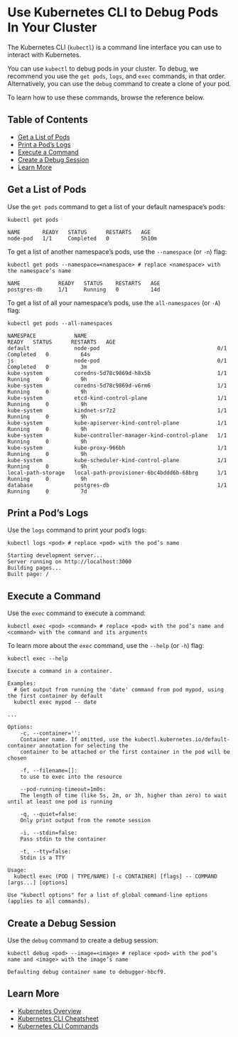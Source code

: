 # Use Kubernetes CLI to Debug Pods In Your Cluster
The Kubernetes CLI (`kubectl`) is a command line interface you can use to interact with Kubernetes.

You can use `kubectl` to debug pods in your cluster. To debug, we recommend you use the `get pods`, `logs`, and `exec` commands, in that order. Alternatively, you can use the `debug` command to create a clone of your pod.

To learn how to use these commands, browse the reference below.


## Table of Contents
- [Get a List of Pods](#get-a-list-of-pods)
- [Print a Pod’s Logs](#print-a-pods-logs)
- [Execute a Command](#execute-a-command)
- [Create a Debug Session](#create-a-debug-session)
- [Learn More](#learn-more)


## Get a List of Pods
Use the `get pods` command to get a list of your default namespace’s pods:

```shell
kubectl get pods
```

```shell
NAME       READY   STATUS      RESTARTS   AGE
node-pod   1/1     Completed   0          5h10m
```

To get a list of another namespace’s pods, use the `--namespace` (or `-n`) flag:

```shell
kubectl get pods --namespace=<namespace> # replace <namespace> with the namespace’s name
```

```shell
NAME            READY   STATUS    RESTARTS   AGE
postgres-db     1/1     Running   0          14d
```

To get a list of all your namespace’s pods, use the `all-namespaces` (or `-A`) flag:

```shell
kubectl get pods --all-namespaces
```

```shell
NAMESPACE            NAME                                         READY   STATUS      RESTARTS   AGE
default              node-pod                                     0/1     Completed   0          64s
js                   node-pod                                     0/1     Completed   0          3m
kube-system          coredns-5d78c9869d-h8x5b                     1/1     Running     0          9h
kube-system          coredns-5d78c9869d-v6rm6                     1/1     Running     0          9h
kube-system          etcd-kind-control-plane                      1/1     Running     0          9h
kube-system          kindnet-sr7z2                                1/1     Running     0          9h
kube-system          kube-apiserver-kind-control-plane            1/1     Running     0          9h
kube-system          kube-controller-manager-kind-control-plane   1/1     Running     0          9h
kube-system          kube-proxy-966bh                             1/1     Running     0          9h
kube-system          kube-scheduler-kind-control-plane            1/1     Running     0          9h
local-path-storage   local-path-provisioner-6bc4bddd6b-68brg      1/1     Running     0          9h
database             postgres-db                                  1/1     Running     0          7d
```


## Print a Pod’s Logs
Use the `logs` command to print your pod’s logs:

```shell
kubectl logs <pod> # replace <pod> with the pod’s name
```

```shell
Starting development server...
Server running on http://localhost:3000
Building pages...
Built page: /
```


## Execute a Command
Use the `exec` command to execute a command:

```shell
kubectl exec <pod> <command> # replace <pod> with the pod’s name and <command> with the command and its arguments
```

To learn more about the `exec` command, use the `--help` (or `-h`) flag:

```shell
kubectl exec --help
```

```shell
Execute a command in a container.

Examples:
  # Get output from running the 'date' command from pod mypod, using the first container by default
  kubectl exec mypod -- date

...

Options:
    -c, --container='':
	Container name. If omitted, use the kubectl.kubernetes.io/default-container annotation for selecting the
	container to be attached or the first container in the pod will be chosen

    -f, --filename=[]:
	to use to exec into the resource

    --pod-running-timeout=1m0s:
	The length of time (like 5s, 2m, or 3h, higher than zero) to wait until at least one pod is running

    -q, --quiet=false:
	Only print output from the remote session

    -i, --stdin=false:
	Pass stdin to the container

    -t, --tty=false:
	Stdin is a TTY

Usage:
  kubectl exec (POD | TYPE/NAME) [-c CONTAINER] [flags] -- COMMAND [args...] [options]

Use "kubectl options" for a list of global command-line options (applies to all commands).
```


## Create a Debug Session
Use the `debug` command to create a debug session:

```shell
kubectl debug <pod> --image=<image> # replace <pod> with the pod’s name and <image> with the image’s name
```

```shell
Defaulting debug container name to debugger-hbcf9.
```


## Learn More
- [Kubernetes Overview](https://kubernetes.io/docs/concepts/overview/)
- [Kubernetes CLI Cheatsheet](https://kubernetes.io/docs/reference/kubectl/cheatsheet/)
- [Kubernetes CLI Commands](https://kubernetes.io/docs/reference/generated/kubectl/kubectl-commands)
